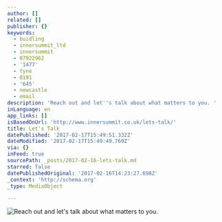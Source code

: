 ```yaml
---
author: []
related: []
publisher: {}
keywords:
  - buidling
  - innersummit_ltd
  - innersummit
  - 07922962
  - '1477'
  - tyne
  - 0191
  - '645'
  - newcastle
  - email
description: 'Reach out and let''s talk about what matters to you. '
inLanguage: en
app_links: []
isBasedOnUrl: 'http://www.innersummit.co.uk/lets-talk/'
title: Let's Talk
datePublished: '2017-02-17T15:49:51.332Z'
dateModified: '2017-02-17T15:49:49.769Z'
via: {}
inFeed: true
sourcePath: _posts/2017-02-16-lets-talk.md
starred: false
datePublishedOriginal: '2017-02-16T14:23:27.698Z'
_context: 'http://schema.org'
_type: MediaObject

---
```

![Reach out and let's talk about what matters to you. ](https://the-grid-user-content.s3-us-west-2.amazonaws.com/d0cf16af-3ec6-47b0-9f91-0ca9754bcbcc.png)